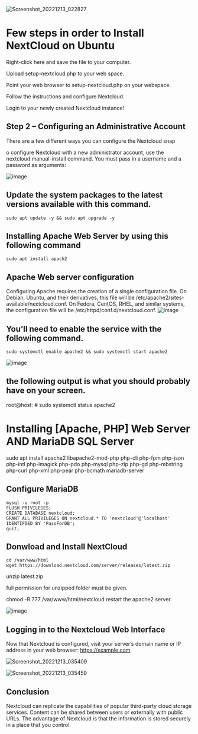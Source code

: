 ![Screenshot_20221213_022827](https://user-images.githubusercontent.com/97314874/207253092-cc0660ea-400a-4aa9-8b35-c8b31fc07354.png)


# Few steps in order to Install NextCloud on Ubuntu
 
Right-click here and save the file to your computer.

Upload setup-nextcloud.php to your web space.

Point your web browser to setup-nextcloud.php on your webspace.

Follow the instructions and configure Nextcloud.

Login to your newly created Nextcloud instance!

## Step 2 – Configuring an Administrative Account

There are a few different ways you can configure the Nextcloud snap

o configure Nextcloud with a new administrator account, use the nextcloud.manual-install command. You must pass in a username and a password as arguments:

![image](https://user-images.githubusercontent.com/97314874/207267884-4cf1c131-32b6-48da-bb3b-d1083186b14a.png)



##  Update the system packages to the latest versions available with this command.
```
sudo apt update -y && sudo apt upgrade -y
```
## Installing Apache Web Server by using this following command

```
sudo apt install apach2
```
## Apache Web server configuration
Configuring Apache requires the creation of a single configuration file. On Debian, Ubuntu, and their derivatives, this file will be /etc/apache2/sites-available/nextcloud.conf. On Fedora, CentOS, RHEL, and similar systems, the configuration file will be /etc/httpd/conf.d/nextcloud.conf.
![image](https://user-images.githubusercontent.com/97314874/207264597-fcb206cc-1c3c-4792-a91a-2664b397beeb.png)

## You'll need to enable the service with the following command.
```
sudo systemctl enable apache2 && sudo systemctl start apache2
```
![image](https://user-images.githubusercontent.com/97314874/207266741-aebc463a-7b4f-4c00-8c8a-cdf1752a91f5.png)

## the following output is what you should probably have on your screen. 

root@host: # sudo systemctl status apache2

# Installing [Apache, PHP] Web Server AND MariaDB SQL Server

sudo apt install apache2 libapache2-mod-php php-cli php-fpm php-json php-intl php-imagick php-pdo php-mysql php-zip php-gd php-mbstring php-curl php-xml php-pear php-bcmath mariadb-server

## Configure MariaDB
```
mysql -u root -p
FLUSH PRIVILEGES;
CREATE DATABASE nextcloud;
GRANT ALL PRIVILEGES ON nextcloud.* TO 'nextcloud'@'localhost' IDENTIFIED BY 'PassForDB';
quit;
```
## Donwload and Install NextCloud
```
cd /var/www/html
wget https://download.nextcloud.com/server/releases/latest.zip
```

unzip latest.zip

full permission for unzipped folder must be given.

chmod -R 777 /var/www/html/nextcloud
restart the apache2 server.


![image](https://user-images.githubusercontent.com/97314874/207270917-e7f01183-b371-44d2-aed6-661533a8717b.png)

## Logging in to the Nextcloud Web Interface

Now that Nextcloud is configured, visit your server’s domain name or IP address in your web browser:
https://example.com

![Screenshot_20221213_035409](https://user-images.githubusercontent.com/97314874/207273031-13bf9603-6515-48b2-9250-15ed13db2253.png)

![Screenshot_20221213_035459](https://user-images.githubusercontent.com/97314874/207273084-9b559f84-2cdc-4574-a9a1-8ce27cb800a2.png)

## Conclusion
Nextcloud can replicate the capabilities of popular third-party cloud storage services. Content can be shared between users or externally with public URLs. The advantage of Nextcloud is that the information is stored securely in a place that you control.



